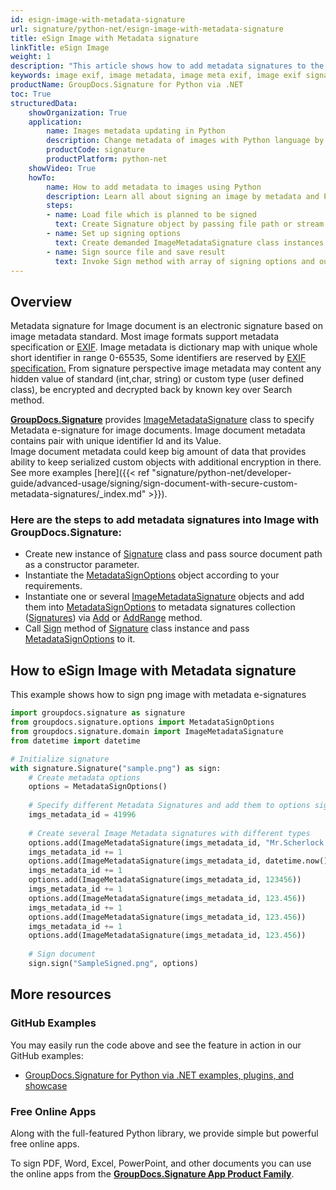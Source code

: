 ```yaml
---
id: esign-image-with-metadata-signature
url: signature/python-net/esign-image-with-metadata-signature
title: eSign Image with Metadata signature
linkTitle: eSign Image
weight: 1
description: "This article shows how to add metadata signatures to the image exif metadata layer with various data types"
keywords: image exif, image metadata, image meta exif, image exif signature
productName: GroupDocs.Signature for Python via .NET
toc: True
structuredData:
    showOrganization: True
    application:    
        name: Images metadata updating in Python    
        description: Change metadata of images with Python language by GroupDocs.Signature for Python via .NET APIs
        productCode: signature
        productPlatform: python-net 
    showVideo: True
    howTo:
        name: How to add metadata to images using Python 
        description: Learn all about signing an image by metadata and Python
        steps:
        - name: Load file which is planned to be signed
          text: Create Signature object by passing file path or stream as a constructor parameter.
        - name: Set up signing options 
          text: Create demanded ImageMetadataSignature class instances and add them to array.
        - name: Sign source file and save result 
          text: Invoke Sign method with array of signing options and output file path or stream.
---
```

## Overview 
Metadata signature for Image document is an electronic signature based on image metadata standard. Most image formats support metadata specification or [EXIF](https://en.wikipedia.org/wiki/Exif). Image metadata is dictionary map with unique whole short identifier in range 0-65535, Some identifiers are reserved by [EXIF specification.](https://www.exiv2.org/tags.html) From signature perspective image metadata may content any hidden value of standard (int,char, string) or custom type (user defined class), be encrypted and decrypted back by known key over Search method.

[**GroupDocs.Signature**](https://products.groupdocs.com/signature/python-net) provides [ImageMetadataSignature](https://reference.groupdocs.com/signature/python-net/groupdocs.signature.domain/imagemetadatasignature) class to specify Metadata e-signature for image documents. Image document metadata contains pair with unique identifier Id and its Value.  
Image document metadata could keep big amount of data that provides ability to keep serialized custom objects with additional encryption in there. See more examples [here]({{< ref "signature/python-net/developer-guide/advanced-usage/signing/sign-document-with-secure-custom-metadata-signatures/_index.md" >}}).

### Here are the steps to add metadata signatures into Image with GroupDocs.Signature:

* Create new instance of [Signature](https://reference.groupdocs.com/signature/python-net/groupdocs.signature/signature) class and pass source document path as a constructor parameter.
* Instantiate the [MetadataSignOptions](https://reference.groupdocs.com/signature/python-net/groupdocs.signature.options/metadatasignoptions) object according to your requirements.
* Instantiate one or several [ImageMetadataSignature](https://reference.groupdocs.com/signature/python-net/groupdocs.signature.domain/imagemetadatasignature) objects and add them into [MetadataSignOptions](https://reference.groupdocs.com/signature/python-net/groupdocs.signature.options/metadatasignoptions) to metadata signatures collection ([Signatures](https://reference.groupdocs.com/signature/python-net/groupdocs.signature.options/metadatasignoptions/signatures)) via [Add](https://reference.groupdocs.com/signature/python-net/groupdocs.signature.domain/metadatasignaturecollection/add) or [AddRange](https://reference.groupdocs.com/signature/python-net/groupdocs.signature.domain/metadatasignaturecollection/addrange) method.
* Call [Sign](https://reference.groupdocs.com/signature/python-net/groupdocs.signature/signature/sign/) method of [Signature](https://reference.groupdocs.com/signature/python-net/groupdocs.signature/signature) class instance and pass [MetadataSignOptions](https://reference.groupdocs.com/signature/python-net/groupdocs.signature.options/metadatasignoptions) to it.

## How to eSign Image with Metadata signature

This example shows how to sign png image with metadata e-signatures

```python
import groupdocs.signature as signature
from groupdocs.signature.options import MetadataSignOptions
from groupdocs.signature.domain import ImageMetadataSignature
from datetime import datetime

# Initialize signature
with signature.Signature("sample.png") as sign:
    # Create metadata options
    options = MetadataSignOptions()
    
    # Specify different Metadata Signatures and add them to options signature collection
    imgs_metadata_id = 41996
    
    # Create several Image Metadata signatures with different types
    options.add(ImageMetadataSignature(imgs_metadata_id, "Mr.Scherlock Holmes"))  # String value
    imgs_metadata_id += 1
    options.add(ImageMetadataSignature(imgs_metadata_id, datetime.now()))         # Date Time value
    imgs_metadata_id += 1
    options.add(ImageMetadataSignature(imgs_metadata_id, 123456))                 # Integer value
    imgs_metadata_id += 1
    options.add(ImageMetadataSignature(imgs_metadata_id, 123.456))                # Double value
    imgs_metadata_id += 1
    options.add(ImageMetadataSignature(imgs_metadata_id, 123.456))                # Decimal value
    imgs_metadata_id += 1
    options.add(ImageMetadataSignature(imgs_metadata_id, 123.456))                # Float value
    
    # Sign document
    sign.sign("SampleSigned.png", options)
```

## More resources

### GitHub Examples

You may easily run the code above and see the feature in action in our GitHub examples:

* [GroupDocs.Signature for Python via .NET examples, plugins, and showcase](https://github.com/groupdocs-signature/GroupDocs.Signature-for-Python-via-.NET)

### Free Online Apps

Along with the full-featured Python library, we provide simple but powerful free online apps.

To sign PDF, Word, Excel, PowerPoint, and other documents you can use the online apps from the **[GroupDocs.Signature App Product Family](https://products.groupdocs.app/signature/family)**.
